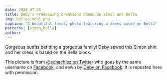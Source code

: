 ```yaml
---
date: 2021-07-26
title: Deby's FreeSewing creations based on Simon and Bella
img: bellasimon1.png
caption: "A beautiful family photo featuring a dress based on Bella"
patterns: [simon,bella]
author:
---
```


Gorgeous outfits befitting a gorgeous family! Deby sewed this Simon shirt and her dress is based on the Bella block.

<Note>

This picture is from [@achachiez on Twitter](https://twitter.com/achachiez) who goes by the same username on [Facebook](https://web.facebook.com/achachiez/), and sewn by [Deby on Facebook](https://web.facebook.com/nyatichi.deborah). It is reposted here with permission.

</Note>

